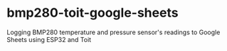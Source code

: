 # bmp280-toit-google-sheets
Logging BMP280 temperature and pressure sensor's readings to Google Sheets using ESP32 and Toit
